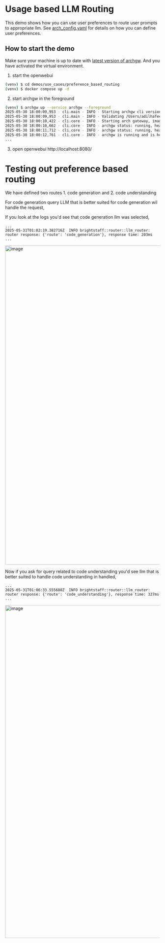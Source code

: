 # Usage based LLM Routing
This demo shows how you can use user preferences to route user prompts to appropriate llm. See [arch_config.yaml](arch_config.yaml) for details on how you can define user preferences.

## How to start the demo

Make sure your machine is up to date with [latest version of archgw]([url](https://github.com/katanemo/archgw/tree/main?tab=readme-ov-file#prerequisites)). And you have activated the virtual environment.


1. start the openwebui
```bash
(venv) $ cd demos/use_cases/preference_based_routing
(venv) $ docker compose up -d
```
2. start archgw in the foreground
```bash
(venv) $ archgw up --service archgw --foreground
2025-05-30 18:00:09,953 - cli.main - INFO - Starting archgw cli version: 0.3.15
2025-05-30 18:00:09,953 - cli.main - INFO - Validating /Users/adilhafeez/src/intelligent-prompt-gateway/demos/use_cases/preference_based_routing/arch_config.yaml
2025-05-30 18:00:10,422 - cli.core - INFO - Starting arch gateway, image name: archgw, tag: katanemo/archgw:0.3.15
2025-05-30 18:00:10,662 - cli.core - INFO - archgw status: running, health status: starting
2025-05-30 18:00:11,712 - cli.core - INFO - archgw status: running, health status: starting
2025-05-30 18:00:12,761 - cli.core - INFO - archgw is running and is healthy!
...
```

3. open openwebui http://localhost:8080/

# Testing out preference based routing

We have defined two routes 1. code generation and 2. code understanding

For code generation query LLM that is better suited for code generation wil handle the request,


If you look at the logs you'd see that code generation llm was selected,

```
...
2025-05-31T01:02:19.382716Z  INFO brightstaff::router::llm_router: router response: {'route': 'code_generation'}, response time: 203ms
...
```

<img width="1036" alt="image" src="https://github.com/user-attachments/assets/f923944b-ddbe-462e-9fd5-c75504adc8cf" />

Now if you ask for query related to code understanding you'd see llm that is better suited to handle code understanding in handled,

```
...
2025-05-31T01:06:33.555680Z  INFO brightstaff::router::llm_router: router response: {'route': 'code_understanding'}, response time: 327ms
...
```

<img width="1081" alt="image" src="https://github.com/user-attachments/assets/e50d167c-46a0-4e3a-ba77-e84db1bd376d" />
